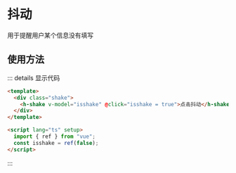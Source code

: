 # 抖动

用于提醒用户某个信息没有填写

## 使用方法

<div class="example">
<demoVue />
</div>

::: details 显示代码

```html
<template>
  <div class="shake">
    <h-shake v-model="isshake" @click="isshake = true">点击抖动</h-shake>
  </div>
</template>

<script lang="ts" setup>
  import { ref } from "vue";
  const isshake = ref(false);
</script>
```

:::

<script setup lang="ts">
  import demoVue from './demo/shake.vue'
</script>
